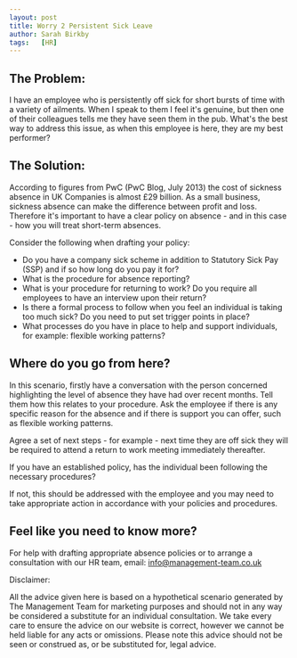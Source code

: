 ```yaml
---
layout: post
title: Worry 2 Persistent Sick Leave
author: Sarah Birkby
tags:   [HR]
---
```


The Problem:
-----------

I have an employee who is persistently off sick for short bursts of time with a variety of ailments.  When I speak to them I feel it's genuine, but then one of their colleagues tells me they have seen them in the pub.  What's the best way to address this issue, as when this employee is here, they are my best performer?

The Solution:
------------

According to figures from PwC (PwC Blog, July 2013) the cost of sickness absence in UK Companies is almost £29 billion.  As a small business, sickness absence can make the difference between profit and loss. Therefore it's important to have a clear policy on absence - and in this case - how you will treat short-term absences.

Consider the following when drafting your policy:

* Do you have a company sick scheme in addition to Statutory Sick Pay (SSP) and if so how long do you pay it for?
* What is the procedure for absence reporting?
* What is your procedure for returning to work? Do you require all employees to have an interview upon their return?
* Is there a formal process to follow when you feel an individual is taking too much sick? Do you need to put set trigger points in place?
* What processes do you have in place to help and support individuals, for example: flexible working patterns?

Where do you go from here?
--------------------------

In this scenario, firstly have a conversation with the person concerned highlighting the level of absence they have had over recent months.  Tell them how this relates to your procedure. Ask the employee if there is any specific reason for the absence and if there is support you can offer, such as flexible working patterns.

Agree a set of next steps - for example - next time they are off sick they will be required to attend a return to work meeting immediately thereafter.

If you have an established policy, has the individual been following the necessary procedures?

If not, this should be addressed with the employee and you may need to take appropriate action in accordance with your policies and procedures.

Feel like you need to know more?
-------------------------------
For help with drafting appropriate absence policies or to arrange a consultation with our HR team, email: <info@management-team.co.uk>

Disclaimer:

All the advice given here is based on a hypothetical scenario generated by The Management Team for marketing purposes and should not in any way be considered a substitute for an individual consultation. We take every care to ensure the advice on our website is correct, however we cannot be held liable for any acts or omissions. Please note this advice should not be seen or construed as, or be substituted for, legal advice.
